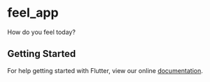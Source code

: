 # feel_app

How do you feel today?

## Getting Started

For help getting started with Flutter, view our online
[documentation](https://flutter.io/).
